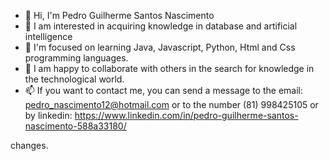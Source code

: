 - 👋 Hi, I'm Pedro Guilherme Santos Nascimento
- 👀 I am interested in acquiring knowledge in database and artificial intelligence
- 🌱 I'm focused on learning Java, Javascript, Python, Html and Css programming languages.
- 💞️ I am happy to collaborate with others in the search for knowledge in the technological world.
- 📫 If you want to contact me, you can send a message to the email: pedro_nascimento12@hotmail.com or to the number (81) 998425105 or by linkedin: https://www.linkedin.com/in/pedro-guilherme-santos-nascimento-588a33180/

<!---
PedrogSantoss/PedrogSantoss is a ✨ special ✨ repository because its `README.md` (this file) appears in your GitHub profile.
You can click the Preview link to see your changes ---> changes.
